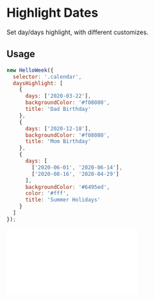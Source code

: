 # Highlight Dates

Set day/days highlight, with different customizes.

## Usage

```js
new HelloWeek({
  selector: '.calendar',
  daysHighlight: [
    {
      days: ['2020-03-22'],
      backgroundColor: '#f08080',
      title: 'Dad Birthday'
    },
    {
      days: ['2020-12-18'],
      backgroundColor: '#f08080',
      title: 'Mom Birthday'
    },
    {
      days: [
        ['2020-06-01', '2020-06-14'],
        ['2020-08-16', '2020-04-29']
      ],
      backgroundColor: '#6495ed',
      color: '#fff',
      title: 'Summer Holidays'
    }
  ]
});
```

<iframe
    src="docs/v3/demos/05-highlights.html"
    frameborder="no"
    allowfullscreen="allowfullscreen">
</iframe>
